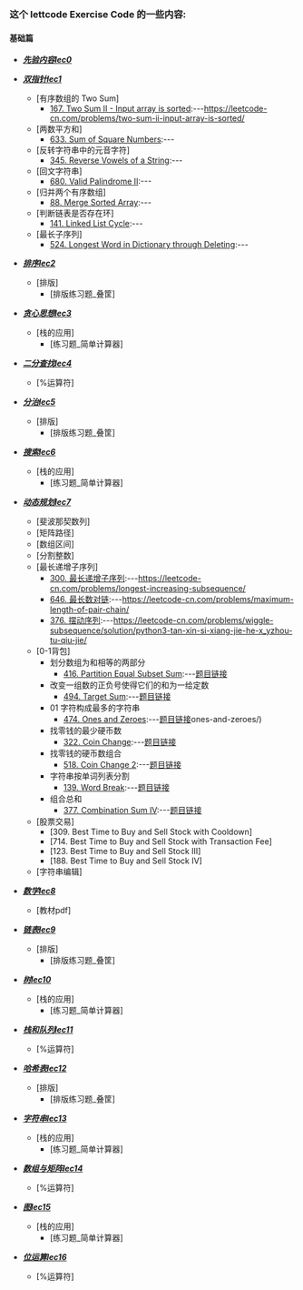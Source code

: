 ### 这个 lettcode Exercise Code 的一些内容:
#### 基础篇
* [***先验内容lec0***](https://github.com/JeriYang/lettcodeExercise/tree/master/lec0/)
* [***双指针lec1***](https://github.com/JeriYang/lettcodeExercise/tree/master/lec1/)
  * [有序数组的 Two Sum]
    * [167. Two Sum II - Input array is sorted](https://github.com/JeriYang/lettcodeExercise/blob/master/lec1/1_1.py):---https://leetcode-cn.com/problems/two-sum-ii-input-array-is-sorted/
  * [两数平方和]
    * [633. Sum of Square Numbers](https://github.com/JeriYang/lettcodeExercise/blob/master/lec1/633.py):---
  * [反转字符串中的元音字符]
    * [345. Reverse Vowels of a String](https://github.com/JeriYang/lettcodeExercise/blob/master/lec1/345.py):---
  * [回文字符串]
    * [680. Valid Palindrome II](https://github.com/JeriYang/lettcodeExercise/blob/master/lec1/680.py):---
  * [归并两个有序数组]
    * [88. Merge Sorted Array](https://github.com/JeriYang/lettcodeExercise/blob/master/lec1/88.py):---
  * [判断链表是否存在环]
    * [141. Linked List Cycle](https://github.com/JeriYang/lettcodeExercise/blob/master/lec1/141.py):---
  * [最长子序列]
    * [524. Longest Word in Dictionary through Deleting](https://github.com/JeriYang/lettcodeExercise/blob/master/lec1/524.py):---
* [***排序lec2***](https://github.com/JeriYang/lettcodeExercise/tree/master/lec2/)
  * [排版]
    * [排版练习题_叠筐]

* [***贪心思想lec3***](https://github.com/JeriYang/lettcodeExercise/tree/master/lec3/)
  * [栈的应用]
    * [练习题_简单计算器]

* [***二分查找lec4***](https://github.com/JeriYang/lettcodeExercise/tree/master/lec4/)
  * [%运算符]

* [***分治lec5***](https://github.com/JeriYang/lettcodeExercise/tree/master/lec5/)
  * [排版]
    * [排版练习题_叠筐]

* [***搜索lec6***](https://github.com/JeriYang/lettcodeExercise/tree/master/lec6/)
  * [栈的应用]
    * [练习题_简单计算器]

* [***动态规划lec7***](https://github.com/JeriYang/lettcodeExercise/tree/master/lec7/)
  * [斐波那契数列]
  * [矩阵路径]
  * [数组区间]
  * [分割整数]
  * [最长递增子序列]
    * [300. 最长递增子序列](https://github.com/JeriYang/lettcodeExercise/blob/master/lec7/300.py):---https://leetcode-cn.com/problems/longest-increasing-subsequence/
    * [646. 最长数对链](https://github.com/JeriYang/lettcodeExercise/blob/master/lec7/646.py):---https://leetcode-cn.com/problems/maximum-length-of-pair-chain/
    * [376. 摆动序列](https://github.com/JeriYang/lettcodeExercise/blob/master/lec7/376.py):---https://leetcode-cn.com/problems/wiggle-subsequence/solution/python3-tan-xin-si-xiang-jie-he-x_yzhou-tu-qiu-jie/
  * [0-1背包]
    * 划分数组为和相等的两部分
      * [416. Partition Equal Subset Sum](https://github.com/JeriYang/lettcodeExercise/blob/master/lec7/416.py):---[题目链接](https://leetcode-cn.com/problems/partition-equal-subset-sum/)
    * 改变一组数的正负号使得它们的和为一给定数
      * [494. Target Sum](https://github.com/JeriYang/lettcodeExercise/blob/master/lec7/494.py):---[题目链接](https://leetcode-cn.com/problems/target-sum/)
    * 01 字符构成最多的字符串
      * [474. Ones and Zeroes](https://github.com/JeriYang/lettcodeExercise/blob/master/lec7/474.py):---[题目链接](https://leetcode-cn.com/problems/)ones-and-zeroes/)
    * 找零钱的最少硬币数
      * [322. Coin Change](https://github.com/JeriYang/lettcodeExercise/blob/master/lec7/322.py):---[题目链接](https://leetcode-cn.com/problems/coin-change/)
    * 找零钱的硬币数组合
      * [518. Coin Change 2](https://github.com/JeriYang/lettcodeExercise/blob/master/lec7/518.py):---[题目链接](https://leetcode-cn.com/problems/coin-change-2/)
    * 字符串按单词列表分割
      * [139. Word Break](https://github.com/JeriYang/lettcodeExercise/blob/master/lec7/139.py):---[题目链接](https://leetcode-cn.com/problems/word-break/)
    * 组合总和
      * [377. Combination Sum IV](https://github.com/JeriYang/lettcodeExercise/blob/master/lec7/377.py):---[题目链接](https://leetcode-cn.com/problems/combination-sum-iv/)
  * [股票交易]
    * [309. Best Time to Buy and Sell Stock with Cooldown]
    * [714. Best Time to Buy and Sell Stock with Transaction Fee]
    * [123. Best Time to Buy and Sell Stock III]
    * [188. Best Time to Buy and Sell Stock IV]
  * [字符串编辑]

* [***数学lec8***](https://github.com/JeriYang/lettcodeExercise/tree/master/lec8/)
  * [教材pdf]
* [***链表lec9***](https://github.com/JeriYang/lettcodeExercise/tree/master/lec9/)
  * [排版]
    * [排版练习题_叠筐]

* [***树lec10***](https://github.com/JeriYang/lettcodeExercise/tree/master/lec10/)
  * [栈的应用]
    * [练习题_简单计算器]

* [***栈和队列lec11***](https://github.com/JeriYang/lettcodeExercise/tree/master/lec11/)
  * [%运算符]

* [***哈希表lec12***](https://github.com/JeriYang/lettcodeExercise/tree/master/lec12/)
  * [排版]
    * [排版练习题_叠筐]

* [***字符串lec13***](https://github.com/JeriYang/lettcodeExercise/tree/master/lec13/)
  * [栈的应用]
    * [练习题_简单计算器]

* [***数组与矩阵lec14***](https://github.com/JeriYang/lettcodeExercise/tree/master/lec14/)
  * [%运算符]

* [***图lec15***](https://github.com/JeriYang/lettcodeExercise/tree/master/lec15/)
  * [栈的应用]
    * [练习题_简单计算器]

* [***位运算lec16***](https://github.com/JeriYang/lettcodeExercise/tree/master/lec16/)
  * [%运算符]
